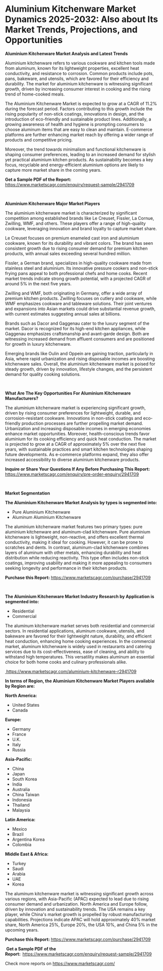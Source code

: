 <p><h1>Aluminium Kitchenware Market Dynamics 2025-2032: Also about Its Market Trends, Projections, and Opportunities</h1></p><p><strong>Aluminium Kitchenware Market Analysis and Latest Trends</strong></p>
<p><p>Aluminium kitchenware refers to various cookware and kitchen tools made from aluminum, known for its lightweight properties, excellent heat conductivity, and resistance to corrosion. Common products include pots, pans, bakeware, and utensils, which are favored for their efficiency and durability. The market for aluminium kitchenware is witnessing significant growth, driven by increasing consumer interest in cooking and the rising trend of home-cooked meals.</p><p>The Aluminium Kitchenware Market is expected to grow at a CAGR of 11.2% during the forecast period. Factors contributing to this growth include the rising popularity of non-stick coatings, innovations in design, and the introduction of eco-friendly and sustainable product lines. Additionally, a growing awareness of health and hygiene is prompting consumers to choose aluminum items that are easy to clean and maintain. E-commerce platforms are further enhancing market reach by offering a wider range of products and competitive pricing. </p><p>Moreover, the trend towards minimalism and functional kitchenware is shaping consumer preferences, leading to an increased demand for stylish yet practical aluminium kitchen products. As sustainability becomes a key focus, recyclable and energy-efficient aluminium options are likely to capture more market share in the coming years.</p></p>
<p><strong>Get a Sample PDF of the Report:&nbsp;</strong> <a href="https://www.marketscagr.com/enquiry/request-sample/2941709?utm_campaign=2866&utm_medium=2&utm_source=Github&utm_content=ia&utm_term=15032025&utm_id=aluminium-kitchenware">https://www.marketscagr.com/enquiry/request-sample/2941709</a></p>
<p>&nbsp;</p>
<p><strong>Aluminium Kitchenware Major Market Players</strong></p>
<p><p>The aluminium kitchenware market is characterized by significant competition among established brands like Le Creuset, Fissler, La Cornue, Zwilling, WMF, and others. These players offer a range of high-quality cookware, leveraging innovation and brand loyalty to capture market share. </p><p>Le Creuset focuses on premium enameled cast iron and aluminium cookware, known for its durability and vibrant colors. The brand has seen consistent growth due to rising consumer demand for premium kitchen products, with annual sales exceeding several hundred million.</p><p>Fissler, a German brand, specializes in high-quality cookware made from stainless steel and aluminium. Its innovative pressure cookers and non-stick frying pans appeal to both professional chefs and home cooks. Recent market trends indicate strong growth potential, with a projected CAGR of around 5% in the next five years.</p><p>Zwilling and WMF, both originating in Germany, offer a wide array of premium kitchen products. Zwilling focuses on cutlery and cookware, while WMF emphasizes cookware and tableware solutions. Their joint ventures and expansions into Asian markets could drive substantial revenue growth, with current estimates suggesting annual sales at billions.</p><p>Brands such as Dacor and Gaggenau cater to the luxury segment of the market. Dacor is recognized for its high-end kitchen appliances, while Gaggenau emphasizes craftsmanship and avant-garde design. Both are witnessing increased demand from affluent consumers and are positioned for growth in luxury kitchenware.</p><p>Emerging brands like Oulin and Oppein are gaining traction, particularly in Asia, where rapid urbanization and rising disposable incomes are boosting kitchenware sales. Overall, the aluminium kitchenware market is poised for steady growth, driven by innovation, lifestyle changes, and the persistent demand for quality cooking solutions.</p></p>
<p>&nbsp;</p>
<p><strong>What Are The Key Opportunities For Aluminium Kitchenware Manufacturers?</strong></p>
<p><p>The aluminium kitchenware market is experiencing significant growth, driven by rising consumer preferences for lightweight, durable, and corrosion-resistant cookware. Innovations in non-stick coatings and eco-friendly production processes are further propelling market demand. Urbanization and increasing disposable incomes in emerging economies enhance market opportunities. Moreover, health-conscious trends favor aluminium for its cooking efficiency and quick heat conduction. The market is projected to grow at a CAGR of approximately 5% over the next five years, with sustainable practices and smart kitchen technologies shaping future developments. As e-commerce platforms expand, they also offer increased accessibility to diverse aluminium kitchenware products.</p></p>
<p><strong>Inquire or Share Your Questions If Any Before Purchasing This Report:</strong> <a href="https://www.marketscagr.com/enquiry/pre-order-enquiry/2941709?utm_campaign=2866&utm_medium=2&utm_source=Github&utm_content=ia&utm_term=15032025&utm_id=aluminium-kitchenware">https://www.marketscagr.com/enquiry/pre-order-enquiry/2941709</a></p>
<p>&nbsp;</p>
<p><strong>Market Segmentation</strong></p>
<p><strong>The Aluminium Kitchenware Market Analysis by types is segmented into:</strong></p>
<p><ul><li>Pure Aluminium Kitchenware</li><li>Aluminum Aluminium Kitchenware</li></ul></p>
<p><p>The aluminium kitchenware market features two primary types: pure aluminium kitchenware and aluminum-clad kitchenware. Pure aluminium kitchenware is lightweight, non-reactive, and offers excellent thermal conductivity, making it ideal for cooking. However, it can be prone to scratches and dents. In contrast, aluminum-clad kitchenware combines layers of aluminum with other metals, enhancing durability and heat distribution while reducing reactivity. This type often includes non-stick coatings, improving usability and making it more appealing to consumers seeking longevity and performance in their kitchen products.</p></p>
<p><strong>Purchase this Report:&nbsp;</strong><a href="https://www.marketscagr.com/purchase/2941709?utm_campaign=2866&utm_medium=2&utm_source=Github&utm_content=ia&utm_term=15032025&utm_id=aluminium-kitchenware">https://www.marketscagr.com/purchase/2941709</a></p>
<p>&nbsp;</p>
<p><strong>The Aluminium Kitchenware Market Industry Research by Application is segmented into:</strong></p>
<p><ul><li>Residential</li><li>Commercial</li></ul></p>
<p><p>The aluminum kitchenware market serves both residential and commercial sectors. In residential applications, aluminum cookware, utensils, and bakeware are favored for their lightweight nature, durability, and efficient heat conduction, enhancing home cooking experiences. In the commercial market, aluminum kitchenware is widely used in restaurants and catering services due to its cost-effectiveness, ease of cleaning, and ability to withstand high temperatures. This versatility makes aluminum an essential choice for both home cooks and culinary professionals alike.</p></p>
<p><a href="https://www.marketscagr.com/aluminium-kitchenware-r2941709?utm_campaign=2866&utm_medium=2&utm_source=Github&utm_content=ia&utm_term=15032025&utm_id=aluminium-kitchenware">&nbsp;https://www.marketscagr.com/aluminium-kitchenware-r2941709</a></p>
<p><strong>In terms of Region, the Aluminium Kitchenware Market Players available by Region are:</strong></p>
<p>
    <p> <strong> North America: </strong>
        <ul>
            <li>United States</li>
            <li>Canada</li>
        </ul>
        </p> 
    <p> <strong> Europe: </strong>
        <ul>
            <li>Germany</li>
            <li>France</li>
            <li>U.K.</li>
            <li>Italy</li>
            <li>Russia</li>
        </ul>
        </p> 
    <p> <strong> Asia-Pacific: </strong>
        <ul>
            <li>China</li>
            <li>Japan</li>
            <li>South Korea</li>
            <li>India</li>
            <li>Australia</li>
            <li>China Taiwan</li>
            <li>Indonesia</li>
            <li>Thailand</li>
            <li>Malaysia</li>
        </ul>
        </p> 
    <p> <strong> Latin America: </strong>
        <ul>
            <li>Mexico</li>
            <li>Brazil</li>
            <li>Argentina Korea</li>
            <li>Colombia</li>
        </ul>
        </p> 
    <p> <strong> Middle East & Africa: </strong>
        <ul>
            <li>Turkey</li>
            <li>Saudi</li>
            <li>Arabia</li>
            <li>UAE</li>
            <li>Korea</li>
        </ul>
    </p>
    </p>
<p><p>The aluminum kitchenware market is witnessing significant growth across various regions, with Asia-Pacific (APAC) expected to lead due to rising consumer demand and urbanization. North America and Europe follow, driven by innovation and sustainability trends. The USA remains a key player, while China's market growth is propelled by robust manufacturing capabilities. Projections indicate APAC will hold approximately 40% market share, North America 25%, Europe 20%, the USA 10%, and China 5% in the upcoming years.</p></p>
<p><strong>Purchase this Report: </strong><a href="https://www.marketscagr.com/purchase/2941709?utm_campaign=2866&utm_medium=2&utm_source=Github&utm_content=ia&utm_term=15032025&utm_id=aluminium-kitchenware">https://www.marketscagr.com/purchase/2941709</a></p>
<p>&nbsp;<strong>Get a Sample PDF of the Report:&nbsp;&nbsp;</strong><a href="https://www.marketscagr.com/enquiry/request-sample/2941709?utm_campaign=2866&utm_medium=2&utm_source=Github&utm_content=ia&utm_term=15032025&utm_id=aluminium-kitchenware">https://www.marketscagr.com/enquiry/request-sample/2941709</a></p>
<p><strong></strong></p>
<p>Check more reports on <a href="https://www.marketscagr.com/?utm_campaign=2866&utm_medium=2&utm_source=Github&utm_content=ia&utm_term=15032025&utm_id=aluminium-kitchenware">https://www.marketscagr.com/</a></p>